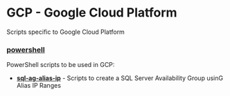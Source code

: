 # GCP - Google Cloud Platform
Scripts specific to Google Cloud Platform

### [powershell](./powershell)
PowerShell scripts to be used in GCP:
* **[sql-ag-alias-ip](./powershell/sql-ag-alias-ip)** - Scripts to create a SQL Server Availability Group usinG Alias IP Ranges